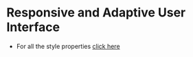 # Responsive and Adaptive User Interface
- For all the style properties [click here](https://github.com/vhpoet/react-native-styling-cheat-sheet/blob/master/README.md)
